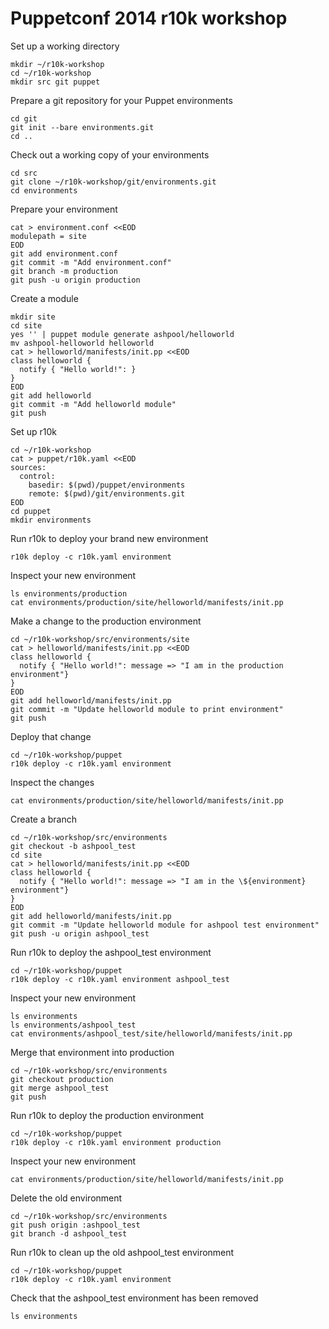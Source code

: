 Puppetconf 2014 r10k workshop
===

Set up a working directory

```
mkdir ~/r10k-workshop
cd ~/r10k-workshop
mkdir src git puppet
```

Prepare a git repository for your Puppet environments

```
cd git
git init --bare environments.git
cd ..
```

Check out a working copy of your environments

```
cd src
git clone ~/r10k-workshop/git/environments.git
cd environments
```

Prepare your environment

```
cat > environment.conf <<EOD
modulepath = site
EOD
git add environment.conf
git commit -m "Add environment.conf"
git branch -m production
git push -u origin production
```

Create a module

```
mkdir site
cd site
yes '' | puppet module generate ashpool/helloworld
mv ashpool-helloworld helloworld
cat > helloworld/manifests/init.pp <<EOD
class helloworld {
  notify { "Hello world!": }
}
EOD
git add helloworld
git commit -m "Add helloworld module"
git push
```

Set up r10k

```
cd ~/r10k-workshop
cat > puppet/r10k.yaml <<EOD
sources:
  control:
    basedir: $(pwd)/puppet/environments
    remote: $(pwd)/git/environments.git
EOD
cd puppet
mkdir environments
```

Run r10k to deploy your brand new environment

```
r10k deploy -c r10k.yaml environment
```

Inspect your new environment

```
ls environments/production
cat environments/production/site/helloworld/manifests/init.pp
```

Make a change to the production environment

```
cd ~/r10k-workshop/src/environments/site
cat > helloworld/manifests/init.pp <<EOD
class helloworld {
  notify { "Hello world!": message => "I am in the production environment"}
}
EOD
git add helloworld/manifests/init.pp
git commit -m "Update helloworld module to print environment"
git push
```

Deploy that change

```
cd ~/r10k-workshop/puppet
r10k deploy -c r10k.yaml environment
```

Inspect the changes

```
cat environments/production/site/helloworld/manifests/init.pp
```

Create a branch

```
cd ~/r10k-workshop/src/environments
git checkout -b ashpool_test
cd site
cat > helloworld/manifests/init.pp <<EOD
class helloworld {
  notify { "Hello world!": message => "I am in the \${environment} environment"}
}
EOD
git add helloworld/manifests/init.pp
git commit -m "Update helloworld module for ashpool test environment"
git push -u origin ashpool_test
```

Run r10k to deploy the ashpool_test environment

```
cd ~/r10k-workshop/puppet
r10k deploy -c r10k.yaml environment ashpool_test
```

Inspect your new environment

```
ls environments
ls environments/ashpool_test
cat environments/ashpool_test/site/helloworld/manifests/init.pp
```

Merge that environment into production

```
cd ~/r10k-workshop/src/environments
git checkout production
git merge ashpool_test
git push
```

Run r10k to deploy the production environment

```
cd ~/r10k-workshop/puppet
r10k deploy -c r10k.yaml environment production
```

Inspect your new environment

```
cat environments/production/site/helloworld/manifests/init.pp
```

Delete the old environment

```
cd ~/r10k-workshop/src/environments
git push origin :ashpool_test
git branch -d ashpool_test
```

Run r10k to clean up the old ashpool_test environment

```
cd ~/r10k-workshop/puppet
r10k deploy -c r10k.yaml environment
```

Check that the ashpool_test environment has been removed

```
ls environments
```
